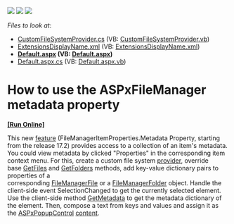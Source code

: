 <!-- default badges list -->
![](https://img.shields.io/endpoint?url=https://codecentral.devexpress.com/api/v1/VersionRange/128565574/17.2.3%2B)
[![](https://img.shields.io/badge/Open_in_DevExpress_Support_Center-FF7200?style=flat-square&logo=DevExpress&logoColor=white)](https://supportcenter.devexpress.com/ticket/details/T583851)
[![](https://img.shields.io/badge/📖_How_to_use_DevExpress_Examples-e9f6fc?style=flat-square)](https://docs.devexpress.com/GeneralInformation/403183)
<!-- default badges end -->
<!-- default file list -->
*Files to look at*:

* [CustomFileSystemProvider.cs](./CS/App_Code/CustomFileSystemProvider.cs) (VB: [CustomFileSystemProvider.vb](./VB/App_Code/CustomFileSystemProvider.vb))
* [ExtensionsDisplayName.xml](./CS/Content/ExtensionsDisplayName.xml) (VB: [ExtensionsDisplayName.xml](./VB/Content/ExtensionsDisplayName.xml))
* **[Default.aspx](./CS/Default.aspx) (VB: [Default.aspx](./VB/Default.aspx))**
* [Default.aspx.cs](./CS/Default.aspx.cs) (VB: [Default.aspx.vb](./VB/Default.aspx.vb))
<!-- default file list end -->
# How to use the ASPxFileManager metadata property
<!-- run online -->
**[[Run Online]](https://codecentral.devexpress.com/t583851/)**
<!-- run online end -->


<p>This new <a href="https://documentation.devexpress.com/AspNet/DevExpress.Web.FileManagerItemProperties.Metadata.property">feature</a> (FileManagerItemProperties.Metadata Property, starting from the release 17.2) provides access to a collection of an item's metadata. You could view metadata by clicked "Properties" in the corresponding item context menu. For this, create a custom file system <a href="https://documentation.devexpress.com/AspNet/9907/ASP-NET-WebForms-Controls/File-Management/File-Manager/Concepts/File-System-Providers/Custom-File-System-Provider">provider</a>, override base <a href="https://documentation.devexpress.com/AspNet/DevExpress.Web.FileSystemProviderBase.GetFiles.method">GetFiles</a> and <a href="https://documentation.devexpress.com/AspNet/DevExpress.Web.FileSystemProviderBase.GetFolders.method">GetFolders</a> methods, add key-value dictionary pairs to properties of a corresponding <a href="https://documentation.devexpress.com/AspNet/DevExpress.Web.FileManagerFile..ctor(gUlFIw)">FileManagerFile</a> or a <a href="https://documentation.devexpress.com/AspNet/DevExpress.Web.FileManagerFolder..ctor(gUlFIw)">FileManagerFolder</a> object. Handle the client-side event SelectionChanged to get the currently selected element. Use the client-side method <a href="https://documentation.devexpress.com/AspNet/DevExpress.Web.Scripts.ASPxClientFileManagerItem.GetMetadata.method">GetMetadata</a> to get the metadata dictionary of the element. Then, compose a text from keys and values and assign it as the <a href="https://documentation.devexpress.com/AspNet/DevExpress.Web.ASPxPopupControl.class">ASPxPopupControl</a> <a href="https://documentation.devexpress.com/AspNet/DevExpress.Web.Scripts.ASPxClientPopupControlBase.SetContentHtml.method">content</a>.</p>

<br/>



